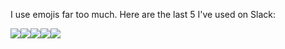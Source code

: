 I use emojis far too much. Here are the last 5 I've used on Slack:
<div style="display:flex">
  <img src="https://cratebots.herokuapp.com/last_reactions/0" />
  <img src="https://cratebots.herokuapp.com/last_reactions/1" />
  <img src="https://cratebots.herokuapp.com/last_reactions/2" />
  <img src="https://cratebots.herokuapp.com/last_reactions/3" />
  <img src="https://cratebots.herokuapp.com/last_reactions/4" />
</div>

